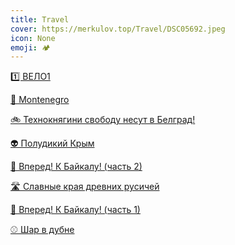 ```yaml
---
title: Travel
cover: https://merkulov.top/Travel/DSC05692.jpeg
icon: None
emoji: 🏕️
---
```


[1️⃣ ВЕЛО1](https://merkulov.top/Travel/ВЕЛО1)

[🗻 Montenegro](https://merkulov.top/Travel/Montenegro)

[🚲 Технокнягини свободу несут в Белград!](https://merkulov.top/Travel/Технокнягини_свободу_несут_в_Белград!)

[👽 Полудикий Крым](https://merkulov.top/Travel/Полудикий_Крым)

[🌊 Вперед! К Байкалу! (часть 2)](https://merkulov.top/Travel/Вперед!_К_Байкалу!_(часть_2))

[🛣️ Славные края древних русичей](https://merkulov.top/Travel/Славные_края_древних_русичей)

[🌊 Вперед! К Байкалу! (часть 1)](https://merkulov.top/Travel/Вперед!_К_Байкалу!_(часть_1))

[⚾ Шар в дубне](https://merkulov.top/Travel/Шар_в_дубне)
